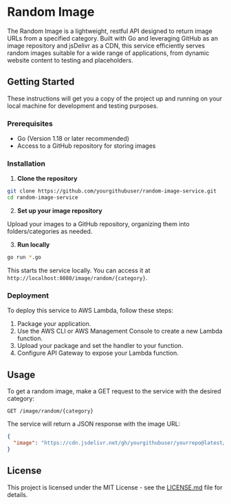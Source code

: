 # Random Image

The Random Image is a lightweight, restful API designed to return image URLs from a specified category. Built with Go and leveraging GitHub as an image repository and jsDelivr as a CDN, this service efficiently serves random images suitable for a wide range of applications, from dynamic website content to testing and placeholders.

## Getting Started

These instructions will get you a copy of the project up and running on your local machine for development and testing purposes.

### Prerequisites

- Go (Version 1.18 or later recommended)
- Access to a GitHub repository for storing images

### Installation

1. **Clone the repository**

```sh
git clone https://github.com/yourgithubuser/random-image-service.git
cd random-image-service
```

2. **Set up your image repository**

Upload your images to a GitHub repository, organizing them into folders/categories as needed.

3. **Run locally**

```sh
go run *.go
```

This starts the service locally. You can access it at `http://localhost:8080/image/random/{category}`.

### Deployment

To deploy this service to AWS Lambda, follow these steps:

1. Package your application.
2. Use the AWS CLI or AWS Management Console to create a new Lambda function.
3. Upload your package and set the handler to your function.
4. Configure API Gateway to expose your Lambda function.

## Usage

To get a random image, make a GET request to the service with the desired category:

```http
GET /image/random/{category}
```

The service will return a JSON response with the image URL:

```json
{
  "image": "https://cdn.jsdelivr.net/gh/yourgithubuser/yourrepo@latest/category/image.jpg"
}
```

## License

This project is licensed under the MIT License - see the [LICENSE.md](LICENSE.md) file for details.


